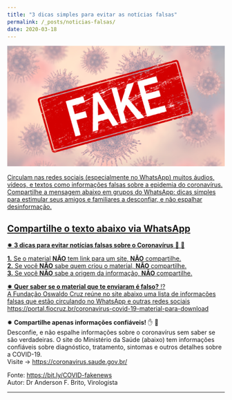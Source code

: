 ```yaml
---
title: "3 dicas simples para evitar as notícias falsas"
permalink: /_posts/noticias-falsas/
date: 2020-03-18
---
```

<a href="https://bit.ly/COVID-fakenews">
<img src="/assets/images/fakenews.png" width="700">

Circulam nas redes sociais (especialmente no WhatsApp) muitos áudios, vídeos, e textos como informações falsas sobre a epidemia do coronavírus. Compartilhe a mensagem abaixo em grupos do WhatsApp: dicas simples para estimular seus amigos e familiares a desconfiar, e não espalhar desinformação.


## Compartilhe o texto abaixo via WhatsApp

✹ **3 dicas para evitar notícias falsas sobre o Coronavírus** 🤔 💭

**1.** Se o material **NÃO** tem link para um site, **NÃO** compartilhe.<br>
**2.** Se você **NÃO** sabe quem criou o material, **NÃO** compartilhe.<br>
**3.** Se você **NÃO** sabe a origem da informação, **NÃO** compartilhe.<br>

✹ **Quer saber se o material que te enviaram é falso?** ⁉️<br>
A Fundação Oswaldo Cruz reúne no site abaixo uma lista de informações falsas que estão circulando no WhatsApp e outras redes sociais
<https://portal.fiocruz.br/coronavirus-covid-19-material-para-download><br>

✹ **Compartilhe apenas informações confiáveis!** ✋ 🚫<br>
Desconfie, e não espalhe informações sobre o coronavírus sem saber se são verdadeiras. O site do Ministério da Saúde​ (abaixo) tem informações confiáveis sobre diagnóstico, tratamento, sintomas e outros detalhes sobre a COVID-19.<br>
Visite → <https://coronavirus.saude.gov.br/><br>

Fonte: <https://bit.ly/COVID-fakenews><br>
Autor: Dr Anderson F. Brito, Virologista

***
